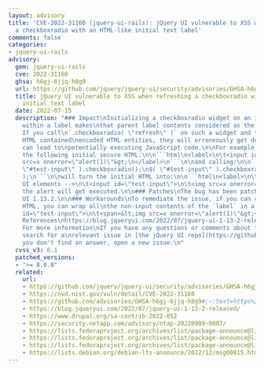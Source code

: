 ```yaml
---
layout: advisory
title: 'CVE-2022-31160 (jquery-ui-rails): jQuery UI vulnerable to XSS when refreshing
  a checkboxradio with an HTML-like initial text label'
comments: false
categories:
- jquery-ui-rails
advisory:
  gem: jquery-ui-rails
  cve: 2022-31160
  ghsa: h6gj-6jjq-h8g9
  url: https://github.com/jquery/jquery-ui/security/advisories/GHSA-h6gj-6jjq-h8g9
  title: jQuery UI vulnerable to XSS when refreshing a checkboxradio with an HTML-like
    initial text label
  date: 2022-07-15
  description: "### Impact\nInitializing a checkboxradio widget on an input enclosed
    within a label makes\nthat parent label contents considered as the input label.
    If you call\n`.checkboxradio( \"refresh\" )` on such a widget and the initial
    HTML contained\nencoded HTML entities, they will erroneously get decoded. This
    can lead to\npotentially executing JavaScript code.\n\nFor example, starting with
    the following initial secure HTML:\n\n```html\n<label>\n\t<input id=\"test-input\">\n\t&lt;img
    src=x onerror=\"alert(1)\"&gt;\n</label>\n```\n\nand calling:\n\n```javascript\n$(
    \"#test-input\" ).checkboxradio();\n$( \"#test-input\" ).checkboxradio( \"refresh\"
    );\n```\n\nwill turn the initial HTML into:\n\n```html\n<label>\n\t<!-- some jQuery
    UI elements -->\n\t<input id=\"test-input\">\n\t<img src=x onerror=\"alert(1)\">\n</label>\n```\n\nand
    the alert will get executed.\n\n### Patches\nThe bug has been patched in jQuery
    UI 1.13.2.\n\n### Workarounds\nTo remediate the issue, if you can change the initial
    HTML, you can wrap all\nthe non-input contents of the `label` in a `span`:\n\n```html\n<label>\n\t<input
    id=\"test-input\">\n\t<span>&lt;img src=x onerror=\"alert(1)\"&gt;</span>\n</label>\n```\n\n###
    References\nhttps://blog.jqueryui.com/2022/07/jquery-ui-1-13-2-released/\n\n###
    For more information\nIf you have any questions or comments about this advisory,
    search for a\nrelevant issue in [the jQuery UI repo](https://github.com/jquery/jquery-ui/issues?q=is%3Aissue+is%3Aopen+sort%3Aupdated-desc).\nIf
    you don't find an answer, open a new issue.\n"
  cvss_v3: 6.1
  patched_versions:
  - ">= 8.0.0"
  related:
    url:
    - https://github.com/jquery/jquery-ui/security/advisories/GHSA-h6gj-6jjq-h8g9
    - https://nvd.nist.gov/vuln/detail/CVE-2022-31160
    - https://github.com/advisories/GHSA-h6gj-6jjq-h8g9#:~:text=https%3A//nvd.nist,12/msg00015.html
    - https://blog.jqueryui.com/2022/07/jquery-ui-1-13-2-released/
    - https://www.drupal.org/sa-contrib-2022-052
    - https://security.netapp.com/advisory/ntap-20220909-0007/
    - https://lists.fedoraproject.org/archives/list/package-announce@lists.fedoraproject.org/message/6XBR3G3JR5ZIOJDO4224M3INXDS2VFDD/
    - https://lists.fedoraproject.org/archives/list/package-announce@lists.fedoraproject.org/message/J5LGNTICB5BRFAG3DHVVELS6H3CZSQMO/
    - https://lists.fedoraproject.org/archives/list/package-announce@lists.fedoraproject.org/message/QB2FJQXCNHO32VGVOC6DY6IPGVE4VDU6/
    - https://lists.debian.org/debian-lts-announce/2022/12/msg00015.html
---
```

